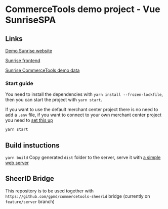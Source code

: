 # CommerceTools demo project - Vue SunriseSPA

## Links

[Demo Sunrise website](https://demo.commercetools.com/)

[Sunrise frontend](https://docs.commercetools.com/sdk/sunrise)

[Sunrise CommerceTools demo data](https://docs.commercetools.com/sdk/sunrise-data)

### Start guide

You need to install the dependencies with `yarn install --frozen-lockfile`, then you can start the project with `yarn start`.

If you want to use the default merchant center project there is no need to add a `.env` file, if you want to connect to your own merchant center project you need to [set this up](https://github.com/commercetools/sunrise-spa/tree/development/Docs#Environment-variables)

```bash
yarn start
```

## Build instuctions
```yarn build```
Copy generated `dist` folder to the server, serve it with [a simple web server](https://github.com/gpmd/webserver) 

## SheerID Bridge

This repository is to be used together with `https://github.com/gpmd/commercetools-sheerid` bridge (currently on `feature/server` branch)
